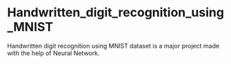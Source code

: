 # Handwritten_digit_recognition_using_MNIST
Handwritten digit recognition using MNIST dataset is a major project made with the help of Neural Network.
